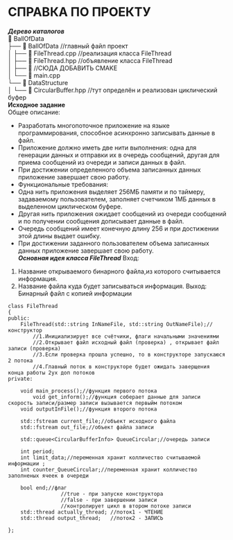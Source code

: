 # СПРАВКА ПО ПРОЕКТУ    
***Дерево каталогов***    
📁 BallOfData  
├── 📁 BallOfData  //главный файл проект  
│   ├── 📄 FileThread.cpp //реализация класса FileThread      
│   ├── 📄 FileThread.hpp //объявление класса FileThread  
│   ├── 📄 //СЮДА ДОБАВИТЬ CMAKE      
│   └── 📄 main.cpp    
└──  📁 DataStructure      
│       └── 📄 CircularBuffer.hpp //тут определён и реализован циклический буфер   
**Исходное задание**    
Общее описание:
 - Разработать многопоточное приложение на языке программирования, способное асинхронно записывать данные в файл.  
 - Приложение должно иметь две нити выполнения: одна для генерации данных и отправки их в очередь сообщений, другая для приема сообщений из очереди и записи данных в файл.  
 - При достижении определенного объема записанных данных приложение завершает свою работу.  
 - Функциональные требования:  
 - Одна нить приложения выделяет 256МБ памяти и по таймеру, задаваемому пользователем, заполняет счетчиком 1МБ данных в выделенном циклическом буфере.  
 - Другая нить приложения ожидает сообщений из очереди сообщений и по получении сообщения дописывает данные в файл.  
 - Очередь сообщений имеет конечную длину 256 и при достижении этой длины выдает ошибку.  
 - При достижении заданного пользователем объема записанных данных приложение завершает свою работу.  
***Основная идея класса FileThread***
Вход:  
1. Название открываемого бинарного файла,из которого считывается информация.
2. Название файла куда будет записываться информация.
Выход:
Бинарный файл с копией информации  
```
class FileThread
{
public:
	FileThread(std::string InNameFile, std::string OutNameFile);//конструктор
        //1.Инициализирует все счётчики, флаги начальными значениями  
        //2.Открывает файл исходный файл (проверка) , открывает файл записи (проверка)
        //3.Если проверка прошла успешно, то в конструкторе запускаюся 2 потока
        //4.Главный поток в конструкторе будет ожидать заверщения конца работы 2ух доп потоков  
private:

	void main_process();//функция первого потока
        void get_inform();//функция соберает данные для записи скорость записи/размер записи вызывается первыйм потоком   
	void outputInFile();//функция второго потока  

	std::fstream current_file;//объект исходного файла  
	std::fstream out_file;//объект файла записи  

	std::queue<CircularBufferInfo> QueueCircular;//очередь записи  

	int period;  
	int limit_data;//переменная хранит колличество считываемой информации ;  
	int counter_QueueCircular;//переменная хранит колличество заполненых ячеек в очереди  

	bool end;//флаг  
                 //true - при запуске конструктора  
                 //false - при завершении записи  
                 //контролирует цикл в втором потоке записи  
	std::thread actually_thread; //поток1 - ЧТЕНИЕ  
	std::thread output_thread;   //поток2 - ЗАПИСЬ  

};
```` 
